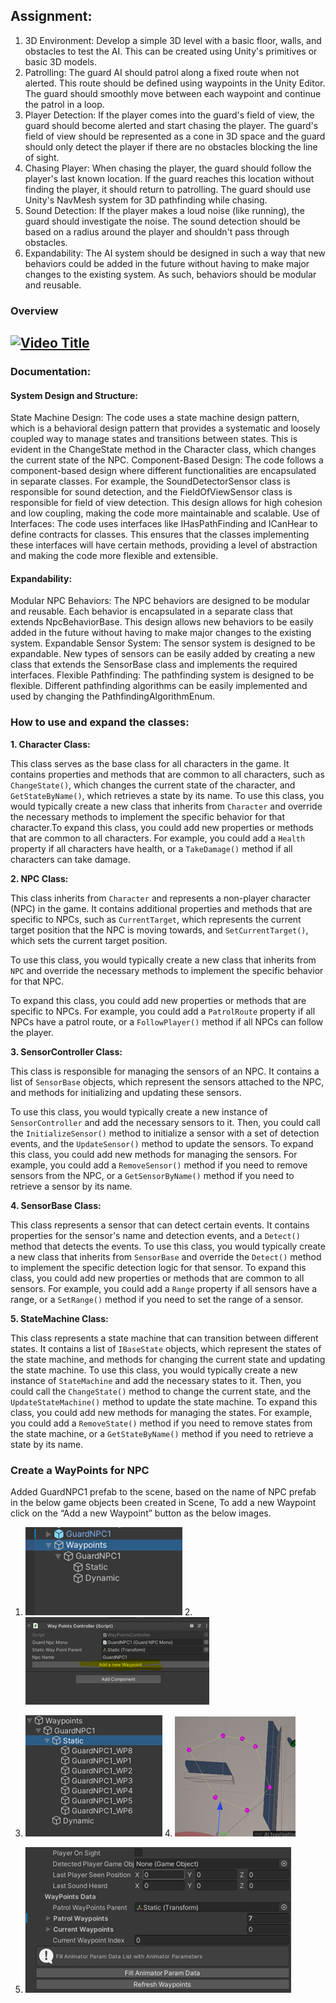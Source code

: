 ## Assignment:
1. 3D Environment: Develop a simple 3D level with a basic floor, walls, and obstacles to test the AI. This can be created using Unity's
primitives or basic 3D models.
2. Patrolling: The guard AI should patrol along a fixed route when not alerted. This route should be defined using waypoints in the Unity
Editor. The guard should smoothly move between each waypoint and continue the patrol in a loop.
3. Player Detection: If the player comes into the guard's field of view, the guard should become alerted and start chasing the player. The
guard's field of view should be represented as a cone in 3D space and the guard should only detect the player if there are no obstacles
blocking the line of sight.
4. Chasing Player: When chasing the player, the guard should follow the player's last known location. If the guard reaches this location
without finding the player, it should return to patrolling. The guard should use Unity's NavMesh system for 3D pathfinding while chasing.
5. Sound Detection: If the player makes a loud noise (like running), the guard should investigate the noise. The sound detection should be
based on a radius around the player and shouldn't pass through obstacles.
6. Expandability: The AI system should be designed in such a way that new behaviors could be added in the future without having to
make major changes to the existing system. As such, behaviors should be modular and reusable.


### Overview
[![Video Title](http://i3.ytimg.com/vi/Bb9XLYVj2BY/hqdefault.jpg)](https://youtu.be/Bb9XLYVj2BY)
--------------------------------------------------------------------------------------------------------------
### Documentation: 

#### System Design and Structure:
State Machine Design: The code uses a state machine design pattern, which is a behavioral design pattern that provides a systematic and loosely coupled way to manage states and transitions between states. This is evident in the ChangeState method in the Character class, which changes the current state of the NPC.
Component-Based Design: The code follows a component-based design where different functionalities are encapsulated in separate classes. For example, the SoundDetectorSensor class is responsible for sound detection, and the FieldOfViewSensor class is responsible for field of view detection. This design allows for high cohesion and low coupling, making the code more maintainable and scalable.
Use of Interfaces: The code uses interfaces like IHasPathFinding and ICanHear to define contracts for classes. This ensures that the classes implementing these interfaces will have certain methods, providing a level of abstraction and making the code more flexible and extensible.

#### Expandability:
Modular NPC Behaviors: The NPC behaviors are designed to be modular and reusable. Each behavior is encapsulated in a separate class that extends NpcBehaviorBase<T>. This design allows new behaviors to be easily added in the future without having to make major changes to the existing system.
Expandable Sensor System: The sensor system is designed to be expandable. New types of sensors can be easily added by creating a new class that extends the SensorBase class and implements the required interfaces.
Flexible Pathfinding: The pathfinding system is designed to be flexible. Different pathfinding algorithms can be easily implemented and used by changing the PathfindingAlgorithmEnum.


### How to use and expand the classes:

**1. Character Class:**

This class serves as the base class for all characters in the game. It contains properties and methods that are common to all characters, such as `ChangeState()`, which changes the current state of the character, and `GetStateByName()`, which retrieves a state by its name.
To use this class, you would typically create a new class that inherits from `Character` and override the necessary methods to implement the specific behavior for that character.To expand this class, you could add new properties or methods that are common to all characters. For example, you could add a `Health` property if all characters have health, or a `TakeDamage()` method if all characters can take damage.

**2. NPC Class:**

This class inherits from `Character` and represents a non-player character (NPC) in the game. It contains additional properties and methods that are specific to NPCs, such as `CurrentTarget`, which represents the current target position that the NPC is moving towards, and `SetCurrentTarget()`, which sets the current target position.

To use this class, you would typically create a new class that inherits from `NPC` and override the necessary methods to implement the specific behavior for that NPC.

To expand this class, you could add new properties or methods that are specific to NPCs. For example, you could add a `PatrolRoute` property if all NPCs have a patrol route, or a `FollowPlayer()` method if all NPCs can follow the player.


**3. SensorController Class:**

This class is responsible for managing the sensors of an NPC. It contains a list of `SensorBase` objects, which represent the sensors attached to the NPC, and methods for initializing and updating these sensors.

To use this class, you would typically create a new instance of `SensorController` and add the necessary sensors to it. Then, you could call the `InitializeSensor()` method to initialize a sensor with a set of detection events, and the `UpdateSensor()` method to update the sensors.
To expand this class, you could add new methods for managing the sensors. For example, you could add a `RemoveSensor()` method if you need to remove sensors from the NPC, or a `GetSensorByName()` method if you need to retrieve a sensor by its name.

**4. SensorBase Class:**

This class represents a sensor that can detect certain events. It contains properties for the sensor's name and detection events, and a `Detect()` method that detects the events.
To use this class, you would typically create a new class that inherits from `SensorBase` and override the `Detect()` method to implement the specific detection logic for that sensor.
To expand this class, you could add new properties or methods that are common to all sensors. For example, you could add a `Range` property if all sensors have a range, or a `SetRange()` method if you need to set the range of a sensor.

**5. StateMachine Class:**

This class represents a state machine that can transition between different states. It contains a list of `IBaseState` objects, which represent the states of the state machine, and methods for changing the current state and updating the state machine.
To use this class, you would typically create a new instance of `StateMachine` and add the necessary states to it. Then, you could call the `ChangeState()` method to change the current state, and the `UpdateStateMachine()` method to update the state machine.
To expand this class, you could add new methods for managing the states. For example, you could add a `RemoveState()` method if you need to remove states from the state machine, or a `GetStateByName()` method if you need to retrieve a state by its name.


### Create a WayPoints for NPC

Added GuardNPC1 prefab to the scene, based on the name of NPC prefab in the below game objects been created in Scene, To add a new Waypoint click on the “Add a new Waypoint” button as the below images. 

1) ![Alt text](https://github.com/RezaRahimi2/CodeChallenges/blob/AIForStealthGame/_Documentation/Images/1.png?raw=true) 2. ![Alt text](https://github.com/RezaRahimi2/CodeChallenges/blob/AIForStealthGame/_Documentation/Images/2.png?raw=true)
3. ![Alt text](https://github.com/RezaRahimi2/CodeChallenges/blob/AIForStealthGame/_Documentation/Images/3.png?raw=true) 4. ![Alt text](https://github.com/RezaRahimi2/CodeChallenges/blob/AIForStealthGame/_Documentation/Images/4.png?raw=true)
5) ![Alt text](https://github.com/RezaRahimi2/CodeChallenges/blob/AIForStealthGame/_Documentation/Images/5.png?raw=true)
